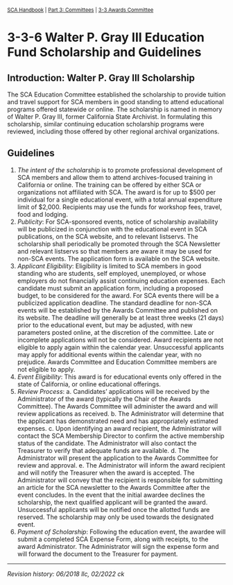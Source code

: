 <sup>[SCA Handbook](/sca-handbook/index.html) | [Part 3: Committees](../03_committees/index.html) | [3-3 Awards Committee](../03_committees/03-03_awards.html)</sup> 

# 3-3-6 Walter P. Gray III Education Fund Scholarship and Guidelines

## Introduction: Walter P. Gray III Scholarship
The SCA Education Committee established the scholarship to provide tuition and travel support for SCA members in good standing to attend educational programs offered statewide or online. The scholarship is named in memory of Walter P. Gray III, former California State Archivist. In formulating this scholarship, similar continuing education scholarship programs were reviewed, including those offered by other regional archival organizations.

## Guidelines
1. _The intent of the scholarship_ is to promote professional development of SCA members and allow them to attend archives-focused training in California or online. The training can be offered by either SCA or organizations not affiliated with SCA. The award is for up to $500 per individual for a single educational event, with a total annual expenditure limit of $2,000. Recipients may use the funds for workshop fees, travel, food and lodging.
2. _Publicity_: For SCA-sponsored events, notice of scholarship availability will be publicized in conjunction with the educational event in SCA publications, on the SCA website, and to relevant listservs. The scholarship shall periodically be promoted through the SCA Newsletter and relevant listservs so that members are aware it may be used for non-SCA events. The application form is available on the SCA website.
3. _Applicant Eligibility_: Eligibility is limited to SCA members in good standing who are students, self employed, unemployed, or whose employers do not financially assist continuing education expenses. Each candidate must submit an application form, including a proposed budget, to be considered for the award. For SCA events there will be a publicized application deadline. The standard deadline for non-SCA events will be established by the Awards Committee and published on its website. The deadline will generally be at least three weeks (21 days) prior to the educational event, but may be adjusted, with new parameters posted online, at the discretion of the committee. Late or incomplete applications will not be considered. Award recipients are not eligible to apply again within the calendar year. Unsuccessful applicants may apply for additional events within the calendar year, with no prejudice. Awards Committee and Education Committee members are not eligible to apply.
4. _Event Eligibility_: This award is for educational events only offered in the state of California, or online educational offerings.
5. _Review Process_:
   a. Candidates’ applications will be received by the Administrator of the award (typically the Chair of the Awards Committee). The Awards Committee will administer the award and will review applications as received.
   b. The Administrator will determine that the applicant has demonstrated need and has appropriately estimated expenses.
   c. Upon identifying an award recipient, the Administrator will contact the SCA Membership Director to confirm the active membership status of the candidate. The Administrator will also contact the Treasurer to verify that adequate funds are available.
   d. The Administrator will present the application to the Awards Committee for review and approval.
   e. The Administrator will inform the award recipient and will notify the Treasurer when the award is accepted. The Administrator will convey that the recipient is responsible for submitting an article for the SCA newsletter to the Awards Committee after the event concludes. In the event that the initial awardee declines the scholarship, the next qualified applicant will be granted the award. Unsuccessful applicants will be notified once the allotted funds are reserved. The scholarship may only be used towards the designated event.
6. _Payment of Scholarship_: Following the education event, the awardee will submit a completed SCA Expense Form, along with receipts, to the award Administrator. The Administrator will sign the expense form and will forward the document to the Treasurer for payment.

***

_Revision history: 06/2018 llc, 02/2022 ck_

